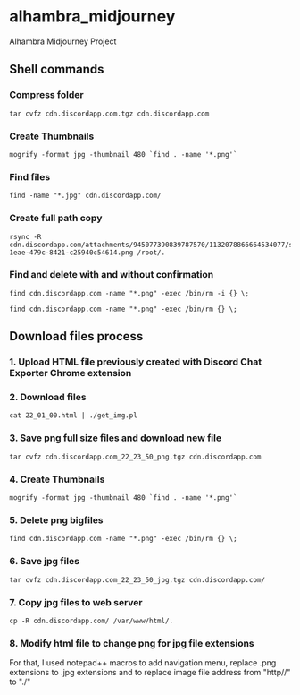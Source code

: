 # alhambra_midjourney
Alhambra Midjourney Project

## Shell commands

### Compress folder
```
tar cvfz cdn.discordapp.com.tgz cdn.discordapp.com
```

### Create Thumbnails
```
mogrify -format jpg -thumbnail 480 `find . -name '*.png'`
```

### Find files
```
find -name "*.jpg" cdn.discordapp.com/
```

### Create full path copy
```
rsync -R cdn.discordapp.com/attachments/945077390839787570/1132078866664534077/slyfoxsyndicate_Alhambrainlessness_996954b5-1eae-479c-8421-c25940c54614.png /root/.
```
### Find and delete with and without confirmation
```
find cdn.discordapp.com -name "*.png" -exec /bin/rm -i {} \;
```
```
find cdn.discordapp.com -name "*.png" -exec /bin/rm {} \;
```

## Download files process
### 1. Upload HTML file previously created with Discord Chat Exporter Chrome extension

### 2. Download files
```
cat 22_01_00.html | ./get_img.pl
```
### 3. Save png full size files and download new file
```
tar cvfz cdn.discordapp.com_22_23_50_png.tgz cdn.discordapp.com
```
### 4. Create Thumbnails
```
mogrify -format jpg -thumbnail 480 `find . -name '*.png'`
```

### 5. Delete png bigfiles
```
find cdn.discordapp.com -name "*.png" -exec /bin/rm {} \;
```
### 6. Save jpg files
```
tar cvfz cdn.discordapp.com_22_23_50_jpg.tgz cdn.discordapp.com/
```

### 7. Copy jpg files to web server
```
cp -R cdn.discordapp.com/ /var/www/html/.
```

### 8. Modify html file to change png for jpg file extensions
For that, I used notepad++ macros to add navigation menu, replace .png extensions to .jpg extensions and to replace image file address from "http//" to "./"




